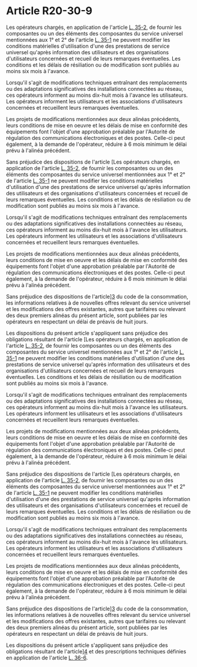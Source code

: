 # Article R20-30-9

Les opérateurs chargés, en application de l'article [L. 35-2][1], de fournir les composantes ou un des éléments des composantes du service universel mentionnées aux 1° et 2° de l'article [L. 35-1][2] ne peuvent modifier les conditions matérielles d'utilisation d'une des prestations de service universel qu'après information des utilisateurs et des organisations d'utilisateurs concernées et recueil de leurs remarques éventuelles. Les conditions et les délais de résiliation ou de modification sont publiés au moins six mois à l'avance. 

Lorsqu'il s'agit de modifications techniques entraînant des remplacements ou des adaptations significatives des installations connectées au réseau, ces opérateurs informent au moins dix-huit mois à l'avance les utilisateurs. Les opérateurs informent les utilisateurs et les associations d'utilisateurs concernées et recueillent leurs remarques éventuelles. 

Les projets de modifications mentionnées aux deux alinéas précédents, leurs conditions de mise en oeuvre et les délais de mise en conformité des équipements font l'objet d'une approbation préalable par l'Autorité de régulation des communications électroniques et des postes. Celle-ci peut également, à la demande de l'opérateur, réduire à 6 mois minimum le délai prévu à l'alinéa précédent. 

Sans préjudice des dispositions de l'article [Les opérateurs chargés, en application de l'article [L. 35-2][1], de fournir les composantes ou un des éléments des composantes du service universel mentionnées aux 1° et 2° de l'article [L. 35-1][2] ne peuvent modifier les conditions matérielles d'utilisation d'une des prestations de service universel qu'après information des utilisateurs et des organisations d'utilisateurs concernées et recueil de leurs remarques éventuelles. Les conditions et les délais de résiliation ou de modification sont publiés au moins six mois à l'avance. 

Lorsqu'il s'agit de modifications techniques entraînant des remplacements ou des adaptations significatives des installations connectées au réseau, ces opérateurs informent au moins dix-huit mois à l'avance les utilisateurs. Les opérateurs informent les utilisateurs et les associations d'utilisateurs concernées et recueillent leurs remarques éventuelles. 

Les projets de modifications mentionnées aux deux alinéas précédents, leurs conditions de mise en oeuvre et les délais de mise en conformité des équipements font l'objet d'une approbation préalable par l'Autorité de régulation des communications électroniques et des postes. Celle-ci peut également, à la demande de l'opérateur, réduire à 6 mois minimum le délai prévu à l'alinéa précédent. 

Sans préjudice des dispositions de l'article][3] du code de la consommation, les informations relatives à de nouvelles offres relevant du service universel et les modifications des offres existantes, autres que tarifaires ou relevant des deux premiers alinéas du présent article, sont publiées par les opérateurs en respectant un délai de préavis de huit jours. 

Les dispositions du présent article s'appliquent sans préjudice des obligations résultant de l'article [Les opérateurs chargés, en application de l'article [L. 35-2][1], de fournir les composantes ou un des éléments des composantes du service universel mentionnées aux 1° et 2° de l'article [L. 35-1][2] ne peuvent modifier les conditions matérielles d'utilisation d'une des prestations de service universel qu'après information des utilisateurs et des organisations d'utilisateurs concernées et recueil de leurs remarques éventuelles. Les conditions et les délais de résiliation ou de modification sont publiés au moins six mois à l'avance. 

Lorsqu'il s'agit de modifications techniques entraînant des remplacements ou des adaptations significatives des installations connectées au réseau, ces opérateurs informent au moins dix-huit mois à l'avance les utilisateurs. Les opérateurs informent les utilisateurs et les associations d'utilisateurs concernées et recueillent leurs remarques éventuelles. 

Les projets de modifications mentionnées aux deux alinéas précédents, leurs conditions de mise en oeuvre et les délais de mise en conformité des équipements font l'objet d'une approbation préalable par l'Autorité de régulation des communications électroniques et des postes. Celle-ci peut également, à la demande de l'opérateur, réduire à 6 mois minimum le délai prévu à l'alinéa précédent. 

Sans préjudice des dispositions de l'article [Les opérateurs chargés, en application de l'article [L. 35-2][1], de fournir les composantes ou un des éléments des composantes du service universel mentionnées aux 1° et 2° de l'article [L. 35-1][2] ne peuvent modifier les conditions matérielles d'utilisation d'une des prestations de service universel qu'après information des utilisateurs et des organisations d'utilisateurs concernées et recueil de leurs remarques éventuelles. Les conditions et les délais de résiliation ou de modification sont publiés au moins six mois à l'avance. 

Lorsqu'il s'agit de modifications techniques entraînant des remplacements ou des adaptations significatives des installations connectées au réseau, ces opérateurs informent au moins dix-huit mois à l'avance les utilisateurs. Les opérateurs informent les utilisateurs et les associations d'utilisateurs concernées et recueillent leurs remarques éventuelles. 

Les projets de modifications mentionnées aux deux alinéas précédents, leurs conditions de mise en oeuvre et les délais de mise en conformité des équipements font l'objet d'une approbation préalable par l'Autorité de régulation des communications électroniques et des postes. Celle-ci peut également, à la demande de l'opérateur, réduire à 6 mois minimum le délai prévu à l'alinéa précédent. 

Sans préjudice des dispositions de l'article][3] du code de la consommation, les informations relatives à de nouvelles offres relevant du service universel et les modifications des offres existantes, autres que tarifaires ou relevant des deux premiers alinéas du présent article, sont publiées par les opérateurs en respectant un délai de préavis de huit jours. 

Les dispositions du présent article s'appliquent sans préjudice des obligations résultant de l'article][4] et des prescriptions techniques définies en application de l'article [L. 36-6][5].

 [1]: /affichCodeArticle.do?cidTexte=LEGITEXT000006070987&idArticle=LEGIARTI000006465807&dateTexte=&categorieLien=cid
 [2]: /affichCodeArticle.do?cidTexte=LEGITEXT000006070987&idArticle=LEGIARTI000006465416&dateTexte=&categorieLien=cid
 [3]: /affichCodeArticle.do?cidTexte=LEGITEXT000006069565&idArticle=LEGIARTI000006292141&dateTexte=&categorieLien=cid
 [4]: /affichCodeArticle.do?cidTexte=LEGITEXT000006070987&idArticle=LEGIARTI000006465743&dateTexte=&categorieLien=cid
 [5]: /affichCodeArticle.do?cidTexte=LEGITEXT000006070987&idArticle=LEGIARTI000006465843&dateTexte=&categorieLien=cid